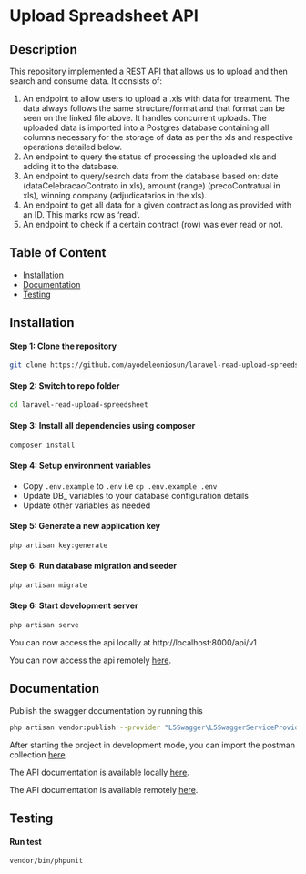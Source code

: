 # Upload Spreadsheet API
## Description

This repository implemented a REST API that allows us to upload and then search and consume data.
It consists of:
1. An endpoint to allow users to upload a .xls with data for treatment. The data always follows the same structure/format and that format can be seen on the linked file above. It handles concurrent uploads. The uploaded data is imported into a Postgres database containing all columns necessary for the storage of data as per the xls and respective operations detailed below. 
2. An endpoint to query the status of processing the uploaded xls and adding it to the database. 
3. An endpoint to query/search data from the database based on: date (dataCelebracaoContrato in xls), amount (range) (precoContratual in xls), winning company (adjudicatarios in the xls). 
4. An endpoint to get all data for a given contract as long as provided with an ID. This marks row as ‘read’.
5. An endpoint to check if a certain contract (row) was ever read or not.
## Table of Content

- [Installation](#installation)
- [Documentation](#documentation)
- [Testing](#testing)
## Installation
#### Step 1: Clone the repository

```bash
git clone https://github.com/ayodeleoniosun/laravel-read-upload-spreedsheet.git
```
#### Step 2: Switch to repo folder

```bash
cd laravel-read-upload-spreedsheet
```
#### Step 3: Install all dependencies using composer

```bash
composer install
```
#### Step 4: Setup environment variables

- Copy `.env.example` to `.env` i.e `cp .env.example .env`
- Update DB\_ variables to your database configuration details
- Update other variables as needed

#### Step 5: Generate a new application key

```bash
php artisan key:generate
```
#### Step 6: Run database migration and seeder

```bash
php artisan migrate
```

#### Step 6: Start development server

```bash
php artisan serve
```

You can now access the api locally at http://localhost:8000/api/v1

You can now access the api remotely [here](https://read-upload-spreedsheet.herokuapp.com/api/v1).
## Documentation

Publish the swagger documentation by running this
```bash
php artisan vendor:publish --provider "L5Swagger\L5SwaggerServiceProvider"
```

After starting the project in development mode, you can import the postman collection [here](https://github.com/ayodeleoniosun/laravel-read-upload-spreedsheet/blob/master/app/Upload%20Spreadsheet.postman_collection.json).

The API documentation is available locally [here](http://localhost:8000).

The API documentation is available remotely [here](https://read-upload-spreedsheet.herokuapp.com).
## Testing
#### Run test

```bash
vendor/bin/phpunit
```